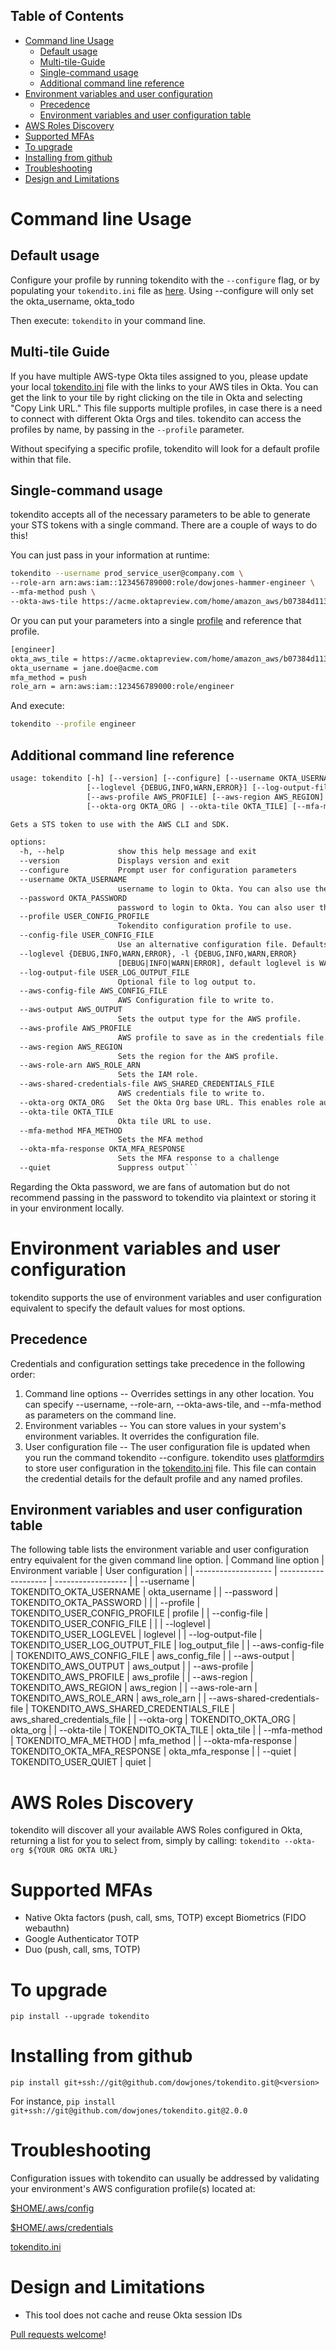 ## Table of Contents

* [Command line Usage](#command-line-usage)
    * [Default usage](#default-usage)
    * [Multi-tile-Guide](#multi-tile-guide) 
    * [Single-command usage](#single-command-usage)
    * [Additional command line reference](#additional-command-line-reference)
* [Environment variables and user configuration](#environment-variables-and-user-configuration)
    * [Precedence](#precedence)
    * [Environment variables and user configuration table](#environment-variables-and-user-configuration-table)
* [AWS Roles Discovery](#aws-roles-discovery)
* [Supported MFAs](#supported-mfas)
* [To upgrade](#to-upgrade)
* [Installing from github](#installing-from-github) 
* [Troubleshooting](#troubleshooting)
* [Design and Limitations](#design-and-limitations)

# Command line Usage  

## Default usage

Configure your profile by running tokendito with the `--configure` flag, or by populating your `tokendito.ini` file as [here](tokendito.ini.md).
Using --configure will only set the okta_username, okta_todo

Then execute: `tokendito` in your command line.

## Multi-tile Guide

If you have multiple AWS-type Okta tiles assigned to you, please update
your local [tokendito.ini](tokendito.ini.md) file with the links to
your AWS tiles in Okta. You can get the link to your tile by right
clicking on the tile in Okta and selecting \"Copy Link URL.\" This file
supports multiple profiles, in case there is a need to connect with
different Okta Orgs and tiles. tokendito can access the profiles by
name, by passing in the `--profile` parameter.

Without specifying a specific profile, tokendito will look for a default
profile within that file.

## Single-command usage

tokendito accepts all of the necessary parameters to be able to generate
your STS tokens with a single command. There are a couple of ways to do
this!

You can just pass in your information at runtime:

``` sh
tokendito --username prod_service_user@company.com \
--role-arn arn:aws:iam::123456789000:role/dowjones-hammer-engineer \
--mfa-method push \
--okta-aws-tile https://acme.oktapreview.com/home/amazon_aws/b07384d113edec49eaa6/123 \
```

Or you can put your parameters into a single [profile](tokendito.ini.md) and reference that profile.

``` txt
[engineer]
okta_aws_tile = https://acme.oktapreview.com/home/amazon_aws/b07384d113edec49eaa6/123
okta_username = jane.doe@acme.com
mfa_method = push
role_arn = arn:aws:iam::123456789000:role/engineer
```

And execute:

``` sh
tokendito --profile engineer
```

## Additional command line reference 

``` txt
usage: tokendito [-h] [--version] [--configure] [--username OKTA_USERNAME] [--password OKTA_PASSWORD] [--profile USER_CONFIG_PROFILE] [--config-file USER_CONFIG_FILE]
                 [--loglevel {DEBUG,INFO,WARN,ERROR}] [--log-output-file USER_LOG_OUTPUT_FILE] [--aws-config-file AWS_CONFIG_FILE] [--aws-output AWS_OUTPUT]
                 [--aws-profile AWS_PROFILE] [--aws-region AWS_REGION] [--aws-role-arn AWS_ROLE_ARN] [--aws-shared-credentials-file AWS_SHARED_CREDENTIALS_FILE]
                 [--okta-org OKTA_ORG | --okta-tile OKTA_TILE] [--mfa-method MFA_METHOD] [--okta-mfa-response OKTA_MFA_RESPONSE] [--quiet]

Gets a STS token to use with the AWS CLI and SDK.

options:
  -h, --help            show this help message and exit
  --version             Displays version and exit
  --configure           Prompt user for configuration parameters
  --username OKTA_USERNAME
                        username to login to Okta. You can also use the OKTA_USERNAME environment variable.
  --password OKTA_PASSWORD
                        password to login to Okta. You can also user the OKTA_PASSWORD environment variable.
  --profile USER_CONFIG_PROFILE
                        Tokendito configuration profile to use.
  --config-file USER_CONFIG_FILE
                        Use an alternative configuration file. Defaults to tokendito.ini with location depending on the OS.
  --loglevel {DEBUG,INFO,WARN,ERROR}, -l {DEBUG,INFO,WARN,ERROR}
                        [DEBUG|INFO|WARN|ERROR], default loglevel is WARNING.
  --log-output-file USER_LOG_OUTPUT_FILE
                        Optional file to log output to.
  --aws-config-file AWS_CONFIG_FILE
                        AWS Configuration file to write to.
  --aws-output AWS_OUTPUT
                        Sets the output type for the AWS profile.
  --aws-profile AWS_PROFILE
                        AWS profile to save as in the credentials file.
  --aws-region AWS_REGION
                        Sets the region for the AWS profile.
  --aws-role-arn AWS_ROLE_ARN
                        Sets the IAM role.
  --aws-shared-credentials-file AWS_SHARED_CREDENTIALS_FILE
                        AWS credentials file to write to.
  --okta-org OKTA_ORG   Set the Okta Org base URL. This enables role auto-discovery
  --okta-tile OKTA_TILE
                        Okta tile URL to use.
  --mfa-method MFA_METHOD
                        Sets the MFA method
  --okta-mfa-response OKTA_MFA_RESPONSE
                        Sets the MFA response to a challenge
  --quiet               Suppress output```
```
Regarding the Okta password, we are fans of automation but do not
recommend passing in the password to tokendito via plaintext or storing
it in your environment locally.


# Environment variables and user configuration
tokendito supports the use of environment variables and user configuration equivalent to specify the default values for most options.

## Precedence
Credentials and configuration settings take precedence in the following order:  
1) Command line options -- Overrides settings in any other location. You can specify \--username, \--role-arn, \--okta-aws-tile, and \--mfa-method as parameters on the command line.  
2) Environment variables -- You can store values in your system\'s environment variables. It overrides the configuration file.  
3) User configuration file -- The user configuration file is updated when you run the command tokendito \--configure. tokendito uses [platformdirs](https://github.com/platformdirs/platformdirs) to store user configuration in the [tokendito.ini](tokendito.ini.md) file. This file can contain the credential details for the default profile and any named profiles.   

## Environment variables and user configuration table

The following table lists the environment variable and user configuration entry equivalent for the given command line option.
| Command line option | Environment variable | User configuration |
| ------------------- | -------------------- | ------------------ |
| --username | TOKENDITO_OKTA_USERNAME        | okta_username | 
| --password | TOKENDITO_OKTA_PASSWORD |   | 
| --profile  | TOKENDITO_USER_CONFIG_PROFILE | profile |
| --config-file | TOKENDITO_USER_CONFIG_FILE | | 
| --loglevel | TOKENDITO_USER_LOGLEVEL | loglevel | 
| --log-output-file | TOKENDITO_USER_LOG_OUTPUT_FILE        | log_output_file | 
| --aws-config-file | TOKENDITO_AWS_CONFIG_FILE        | aws_config_file | 
| --aws-output | TOKENDITO_AWS_OUTPUT        | aws_output | 
| --aws-profile | TOKENDITO_AWS_PROFILE        | aws_profile | 
| --aws-region | TOKENDITO_AWS_REGION       | aws_region | 
| --aws-role-arn | TOKENDITO_AWS_ROLE_ARN       | aws_role_arn | 
| --aws-shared-credentials-file | TOKENDITO_AWS_SHARED_CREDENTIALS_FILE        | aws_shared_credentials_file | 
| --okta-org | TOKENDITO_OKTA_ORG        | okta_org | 
| --okta-tile | TOKENDITO_OKTA_TILE        | okta_tile | 
| --mfa-method | TOKENDITO_MFA_METHOD        | mfa_method | 
| --okta-mfa-response | TOKENDITO_OKTA_MFA_RESPONSE        | okta_mfa_response | 
| --quiet | TOKENDITO_USER_QUIET        | quiet | 

# AWS Roles Discovery
tokendito will discover all your available AWS Roles configured in Okta, returning a list for you to select from, simply by calling:
```tokendito --okta-org ${YOUR ORG OKTA URL}```

# Supported MFAs

-   Native Okta factors (push, call, sms, TOTP) except Biometrics (FIDO webauthn)
-   Google Authenticator TOTP
-   Duo (push, call, sms, TOTP)

# To upgrade

`pip install --upgrade tokendito`

# Installing from github

`pip install git+ssh://git@github.com/dowjones/tokendito.git@<version>`

For instance,
`pip install git+ssh://git@github.com/dowjones/tokendito.git@2.0.0`

# Troubleshooting

Configuration issues with tokendito can usually be addressed by
validating your environment\'s AWS configuration profile(s) located at:

[\$HOME/.aws/config](https://docs.aws.amazon.com/cli/latest/userguide/cli-configure-files.html)

[\$HOME/.aws/credentials](https://docs.aws.amazon.com/cli/latest/userguide/cli-configure-files.html)

[tokendito.ini](tokendito.ini.md)

# Design and Limitations

-   This tool does not cache and reuse Okta session IDs

[Pull requests welcome](CONTRIBUTING.md)!
